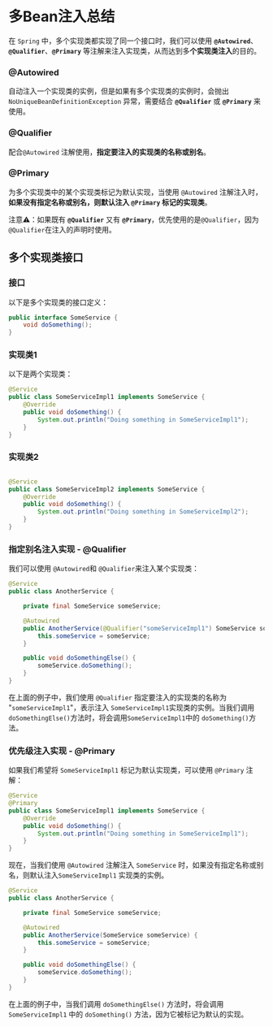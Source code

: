 # 多Bean注入总结

在 `Spring` 中，多个实现类都实现了同一个接口时，我们可以使用 **`@Autowired`**、**`@Qualifier`**、**`@Primary`** 等注解来注入实现类，从而达到多**个实现类注入**的目的。

### @Autowired

自动注入一个实现类的实例，但是如果有多个实现类的实例时，会抛出 `NoUniqueBeanDefinitionException` 异常，需要结合 **`@Qualifier`** 或 **`@Primary`** 来使用。

### @Qualifier

配合`@Autowired` 注解使用，**指定要注入的实现类的名称或别名**。

### @Primary

为多个实现类中的某个实现类标记为默认实现，当使用 `@Autowired` 注解注入时，**如果没有指定名称或别名，则默认注入 `@Primary` 标记的实现类**。


注意⚠️：如果既有 **`@Qualifier`** 又有 **`@Primary`**，优先使用的是`@Qualifier`，因为`@Qualifier`在注入的声明时使用。


## 多个实现类接口

### 接口

以下是多个实现类的接口定义：

```java
public interface SomeService {
    void doSomething();
}
```

### 实现类1

以下是两个实现类：

```java
@Service
public class SomeServiceImpl1 implements SomeService {
    @Override
    public void doSomething() {
        System.out.println("Doing something in SomeServiceImpl1");
    }
}
```

### 实现类2

```java

@Service
public class SomeServiceImpl2 implements SomeService {
    @Override
    public void doSomething() {
        System.out.println("Doing something in SomeServiceImpl2");
    }
}
```

### 指定别名注入实现 - @Qualifier

我们可以使用 `@Autowired`和 `@Qualifier`来注入某个实现类：

```java
@Service
public class AnotherService {

    private final SomeService someService;

    @Autowired
    public AnotherService(@Qualifier("someServiceImpl1") SomeService someService) {
        this.someService = someService;
    }

    public void doSomethingElse() {
        someService.doSomething();
    }
}
```

在上面的例子中，我们使用 `@Qualifier` 指定要注入的实现类的名称为 "`someServiceImpl1`"，表示注入 `SomeServiceImpl1`实现类的实例。当我们调用`doSomethingElse()`方法时，将会调用`SomeServiceImpl1`中的 `doSomething()`方法。

### 优先级注入实现 - @Primary

如果我们希望将 `SomeServiceImpl1` 标记为默认实现类，可以使用 `@Primary` 注解：

```java
@Service
@Primary
public class SomeServiceImpl1 implements SomeService {
    @Override
    public void doSomething() {
        System.out.println("Doing something in SomeServiceImpl1");
    }
}
```

现在，当我们使用 `@Autowired` 注解注入 `SomeService` 时，如果没有指定名称或别名，则默认注入`SomeServiceImpl1` 实现类的实例。

```java
@Service
public class AnotherService {

    private final SomeService someService;

    @Autowired
    public AnotherService(SomeService someService) {
        this.someService = someService;
    }

    public void doSomethingElse() {
        someService.doSomething();
    }
}
```

在上面的例子中，当我们调用 `doSomethingElse()` 方法时，将会调用 `SomeServiceImpl1` 中的 `doSomething()` 方法，因为它被标记为默认的实现。



